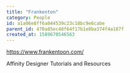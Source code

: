 ```yaml
---
title: "Frankenton"
category: People
id: a1a06e8ff6a044539c23c18bc9e6cabe
parent_id: 470a85ec48f64f17b1e8ba374f4a187f
created_at: 1589670546563
---
```


https://www.frankentoon.com/

Affinity Designer
Tutorials and Resources
    